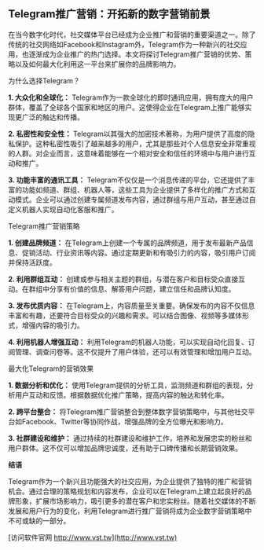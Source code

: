 ## **Telegram推广营销：开拓新的数字营销前景**

在当今数字化时代，社交媒体平台已经成为企业推广和营销的重要渠道之一。除了传统的社交网络如Facebook和Instagram外，Telegram作为一种新兴的社交应用，也逐渐成为企业推广的热门选择。本文将探讨Telegram推广营销的优势、策略以及如何最大化利用这一平台来扩展你的品牌影响力。

为什么选择Telegram？

**1. 大众化和全球化：**
Telegram作为一款全球化的即时通讯应用，拥有庞大的用户群体，覆盖了全球各个国家和地区的用户。这使得企业在Telegram上推广能够实现更广泛的触达和传播。

**2. 私密性和安全性：**
Telegram以其强大的加密技术著称，为用户提供了高度的隐私保护。这种私密性吸引了越来越多的用户，尤其是那些对个人信息安全非常重视的人群。对企业而言，这意味着能够在一个相对安全和信任的环境中与用户进行互动和推广。

**3. 功能丰富的通讯工具：**
Telegram不仅仅是一个消息传递的平台，它还提供了丰富的功能如频道、群组、机器人等，这些工具为企业提供了多样化的推广方式和互动模式。企业可以通过创建专属频道发布内容，通过群组与用户互动，甚至通过自定义机器人实现自动化客服和推广。

Telegram推广营销策略

**1. 创建品牌频道：**
在Telegram上创建一个专属的品牌频道，用于发布最新产品信息、促销活动、行业资讯等内容。通过定期更新和有吸引力的内容，吸引用户订阅并保持活跃度。

**2. 利用群组互动：**
创建或参与相关主题的群组，与潜在客户和目标受众直接互动。在群组中分享有价值的信息、解答用户问题，建立信任和品牌认知度。

**3. 发布优质内容：**
在Telegram上，内容质量至关重要。确保发布的内容不仅信息丰富和有趣，还要符合目标受众的兴趣和需求。可以结合图像、视频等多媒体形式，增强内容的吸引力。

**4. 利用机器人增强互动：**
利用Telegram的机器人功能，可以实现自动化回复、订阅管理、调查问卷等。这不仅提升了用户体验，还可以有效管理和增加用户互动。

最大化Telegram的营销效果

**1. 数据分析和优化：**
使用Telegram提供的分析工具，监测频道和群组的表现，分析用户互动和反馈。根据数据优化推广策略，提高内容的触达和转化率。

**2. 跨平台整合：**
将Telegram推广营销整合到整体数字营销策略中，与其他社交平台如Facebook、Twitter等协同作战，增强品牌的全方位曝光和影响力。

**3. 社群建设和维护：**
通过持续的社群建设和维护工作，培养和发展忠实的粉丝和用户群体。这不仅可以增加品牌忠诚度，还有助于口碑传播和长期营销效果。

**结语**

Telegram作为一个新兴且功能强大的社交应用，为企业提供了独特的推广和营销机会。通过合理的策略规划和内容发布，企业可以在Telegram上建立起良好的品牌形象，扩展市场影响力，吸引更多的潜在客户和忠实粉丝。随着社交媒体的不断发展和用户行为的变化，利用Telegram进行推广营销将成为企业数字营销策略中不可或缺的一部分。


[访问软件官网 http://www.vst.tw](http://www.vst.tw)
